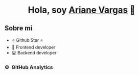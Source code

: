 <div align="center">
<h1 align="center">Hola, soy <a href="">Ariane Vargas</a> 👋</h1>
</div>

## Sobre mi

- ⭐ Github Star ⭐ 
- 📲 Frontend developer
- 💻 Backend developer


### ⚙️ &nbsp;GitHub Analytics
